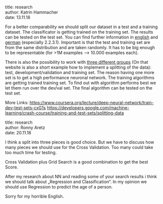 <p>
title: research<br>
author: Katrin Hammacher<br>
date: 13.11.18
</p>


For a better comparability we should split our dataset in a test and a training dataset. The
classificator is getting trained on the training set. The results can be tested
on the test set. You can find further information in
[english](https://machinelearningmastery.com/difference-test-validation-datasets) and
[german](http://www.is.informatik.uni-wuerzburg.de/fileadmin/10030600/Mitarbeiter/Reul_Christian/Baumklassifikation_Reul_Christian_MA.pdf)
(especially 2.2.3.1).
Important is that the test and training set are from the same distribution and are taken
randomly.
It has to be big enough to be representable (for >1M examples --> 10.000 examples each).

There is also the possibility to work with [three different
groups](https://cs230-stanford.github.io/train-dev-test-split.html#theory-how-to-choose-the-train-train-dev-dev-and-test-sets)
(On that website is also a short example how to implement a splitting of the data):
test, development/validation and training set. The reason having one more set is to get a high
performance neuronal network. The training algorithms are getting trained training
set. To find out with algorithm performs best we let them run over the dev/val set. The final
algorithm can be tested on the test set.

More Links:
https://www.coursera.org/lecture/deep-neural-network/train-dev-test-sets-cxG1s
https://developers.google.com/machine-learning/crash-course/training-and-test-sets/splitting-data


<p>
title: research<br>
author: Ronny Aretz<br>
date: 20.11.18
</p>

I think a split into three pieces is good choice. But we have to discuss how many pieces we should use for the Cross Validation. Too many could take too much time for testing.

Cross Validation plus Grid Search is a good combination to get the best Score.

After my research about NN and reading some of your search results i think we should talk about „Regression and Classification“. In my opinion we should use Regression to predict the age of a person.

Sorry for my horrible English.